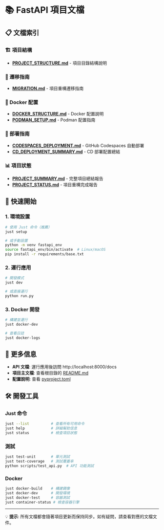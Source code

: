 # 📚 FastAPI 項目文檔

## 📋 文檔索引

### 🏗️ 項目結構

-   **[PROJECT_STRUCTURE.md](PROJECT_STRUCTURE.md)** - 項目目錄結構說明

### 🔄 遷移指南

-   **[MIGRATION.md](MIGRATION.md)** - 項目重構遷移指南

### 🐳 Docker 配置

-   **[DOCKER_STRUCTURE.md](DOCKER_STRUCTURE.md)** - Docker 配置說明
-   **[PODMAN_SETUP.md](PODMAN_SETUP.md)** - Podman 配置指南

### 🚀 部署指南

-   **[CODESPACES_DEPLOYMENT.md](CODESPACES_DEPLOYMENT.md)** - GitHub Codespaces 自動部署
-   **[CD_DEPLOYMENT_SUMMARY.md](CD_DEPLOYMENT_SUMMARY.md)** - CD 部署配置總結

### 📊 項目狀態

-   **[PROJECT_SUMMARY.md](PROJECT_SUMMARY.md)** - 完整項目總結報告
-   **[PROJECT_STATUS.md](PROJECT_STATUS.md)** - 項目重構完成報告

## 🚀 快速開始

### 1. 環境設置

```bash
# 使用 Just 命令（推薦）
just setup

# 或手動設置
python -m venv fastapi_env
source fastapi_env/bin/activate  # Linux/macOS
pip install -r requirements/base.txt
```

### 2. 運行應用

```bash
# 開發模式
just dev

# 或直接運行
python run.py
```

### 3. Docker 開發

```bash
# 構建並運行
just docker-dev

# 查看日誌
just docker-logs
```

## 📖 更多信息

-   **API 文檔**: 運行應用後訪問 http://localhost:8000/docs
-   **項目主文檔**: 查看根目錄的 [README.md](../README.md)
-   **配置說明**: 查看 [pyproject.toml](../pyproject.toml)

## 🛠️ 開發工具

### Just 命令

```bash
just --list          # 查看所有可用命令
just help            # 詳細幫助信息
just status          # 檢查項目狀態
```

### 測試

```bash
just test-unit       # 單元測試
just test-coverage   # 測試覆蓋率
python scripts/test_api.py  # API 功能測試
```

### Docker

```bash
just docker-build    # 構建鏡像
just docker-dev      # 開發環境
just docker-test     # 容器測試
just container-status # 檢查容器引擎
```

---

💡 **提示**: 所有文檔都會隨著項目更新而保持同步。如有疑問，請查看對應的文檔文件。
